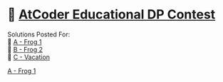 # 🧠 [AtCoder Educational DP Contest](https://atcoder.jp/contests/dp)

<!-- <br><br> -->
Solutions Posted For:<br>
🚩 [A - Frog 1](https://atcoder.jp/contests/dp/tasks/dp_a)<br>
🚩 [B - Frog 2](https://atcoder.jp/contests/dp/tasks/dp_b)<br>
🚩 [C - Vacation](https://atcoder.jp/contests/dp/tasks/dp_c)

<a href="https://atcoder.jp/contests/dp/tasks/dp_a" target="_blank">A - Frog 1</a>
